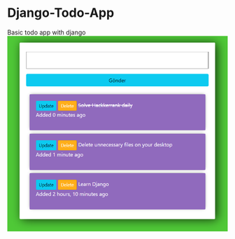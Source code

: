# Django-Todo-App
Basic todo app with django
![This is an image](https://github.com/msinacimen/Django-Todo-App/blob/main/1.png)
